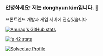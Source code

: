 ### 안녕하세요! 저는 [donghyun kim](https://github.com/donghyun1998)입니다. 👋

프론트엔드 개발과 게임 서버에 관심있습니다

[![Anurag's GitHub stats](https://github-readme-stats.vercel.app/api?username=donghyun1998&count_private=true&show_icons=true&theme=github_dark)](https://github.com/anuraghazra/github-readme-stats)

[![<username>'s 42 stats](https://badge.mediaplus.ma/darkblue/donghyk2)](https://github.com/oakoudad/badge42)

[![Solved.ac Profile](http://mazassumnida.wtf/api/v2/generate_badge?boj=dong1998)](https://solved.ac/dong1998/)


